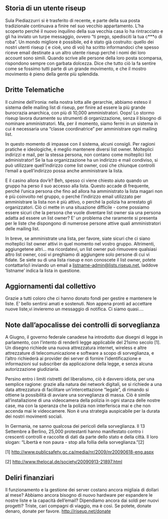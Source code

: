 ## Storia di un utente riseup

Sula Piediazzurri si è trasferito di recente, e parte della sua posta
tradizionale continuava a finire nel suo vecchio appartamento. L’ha
scoperto perché il nuovo inquilino della sua vecchia casa lo ha
rintracciato e gli ha inviato un turpe messaggio, ovvero “ti prego,
spedisciti la tua c***o di roba”. Un mondo migliore è possibile, ed è
stato già costruito: quello dei nostri utenti riseup ( e cioè, uno di
voi) ha scritto informandoci che spesso riceve email destinate a un
altro utente riseup perché i nomi dei loro account sono simili. Quando
scrive alle persone della loro posta scomparsa, rispondono sempre con
garbata dolcezza. Dice che tutto ciò la fa sentire come se fossimo tutti
parte di un grande movimento, e che il mostro movimento è pieno della
gente più splendida.


## Dritte Telematiche

Il culmine dell’ironia: nella nostra lotta alle gerarchie, abbiamo
esteso il sistema delle mailing list di riseup, per finire ad essere la
più grande burocrazia anarchica, con più di 10,000 amministratori. Oops!
Lo stormo riseup lavora duramente su strumenti di organizzazione, senza
il bisogno di nominare amministratori. Ma, per il momento, siamo fermi
in un sistema in cui è necessaria una “classe coordinatrice” per
amministrare ogni mailing list.

In questo momento di impasse con il sistema, alcuni consigli. Per
ragioni pratiche e ideologiche, è meglio mantenere diversi list owner.
Molteplici indirizzi e mail, per la stessa persona, non contano come
molteplici list administrator! Se la tua organizzazione ha un indirizzo
e mail condiviso, si può utilizzare quell’indirizzo come list owner,
così che chiunque controlli l’email a quell’indirizzo possa anche
amministrare la lista.

E il casino allora dov’è? Beh, spesso ci viene chiesto aiuto quando un
gruppo ha perso il suo accesso alla lista. Questo accade di frequente,
perché l’unica persona che fino ad allora ha amministrato la lista
magari non è più coinvolto nel gruppo, o perché l’indirizzo email
utilizzato per amministrare la lista non è più attivo, o perché la
polizia ha arrestato gli organizzatori. Ciò ci mette in una situazione
difficile - come possiamo essere sicuri che la persona che vuole
diventare list owner sia una persona adatta ad essere un list owner? E’
un problema che raramente si presenta per le liste che dispongono di
numerose persone attive quali amministratori delle mailing list.

In breve, se amministrate una lista, per favore, siate sicuri che ci
siano molteplici list owner attivi in quel momento nel vostro gruppo.
Altrimenti, aggiungetene altri… ma ricordatevi, un list owner può
rimuovere qualsiasi altro list owner, così vi preghiamo di aggiungere
solo persone di cui vi fidate. Se siete su di una lista riseup e non
conoscete il list owner, potete contattarlo/i inviando un email a
listname-admin@lists.riseup.net, laddove ‘listname’ indica la lista in
questione.


## Aggiornamenti dal collettivo

Grazie a tutti coloro che ci hanno donato fondi per gestire e mantenere
le liste. E’ bello sentirsi amati e sostenuti. Non appena pronti ad
accettare nuove liste,vi invieremo un messaggio di notifica. Ci siamo
quasi….


## Note dall’apocalisse dei controlli di sorveglianza

A Giugno, il governo federale canadese ha introdotto due disegni di
legge in parlamento, con l’intento di renderli legge applicabile del
21simo secolo [1]. Un disegno richiede una nuova attrezzatura internet,
wireless e altre attrezzature di telecomunicazione e software a scopo di
sorveglianza, e l’altro richiederà ai provider dei server di fornire
l’identificazione e informazioni sul subscriber da applicazione della
legge, e senza alcuna autorizzazione giudiziaria.

Persino entro i limiti ristretti del liberalismo, ciò è davvero idiota,
per una semplice ragione: grazie alla natura dei network digitali, se si
richiede a una data attrezzatura di facilitare un’intercettazione
“legale”, di rimando si ottiene la possibilità di avviare una
sorveglianza di massa. Ciò è simile all’installazione di una videocamera
della polizia in ogni stanza delle nostre case, ma con la speranza che
la polizia non interferisca mai e che non accenda mai le videocamere.
Non è una strategia auspicabile per la durata dei nostri movimenti sociali.

In Germania, ne sanno qualcosa dei pericoli della sorveglianza. Il 13
Settembre a Berlino, 25,000 protestanti hanno manifestato contro i
crescenti controlli e raccolte di dati da parte dello stato e della
città. Il loro slogan: “Libertà e non paura -  stop alla follia della
sorveglianza.”[2]


[1] http://www.publicsafety.gc.ca/media/nr/2009/nr20090618-eng.aspx

[2] http://www.thelocal.de/society/20090913-21897.html


## Deliri finanziari

Il funzionamento e la gestione dei server costano ancora migliaia di
dollari al mese? Abbiamo ancora bisogno di nuovo hardware per espandere
le nostre liste e la capacità dell’email? Dipendiamo ancora dai soldi
per nuovi progetti? Triste, cari compagni di viaggio, ma è così. Se
potete, donate denaro, donate  per favore.  http://riseup.net/donate
